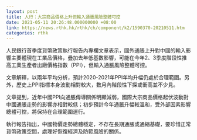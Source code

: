 ```yaml
---
layout: post
title: 人行：大宗商品價格上升但輸入通脹風險整體可控
date: 2021-05-11 20:26:48.000000000 +08:00
link: https://news.rthk.hk/rthk/ch/component/k2/1590370-20210511.htm
categories: rthk
---
```


人民銀行首季度貨幣政策執行報告內專欄文章表示，國外通脹上升對中國的輸入影響主要體現在工業品價格，疊加去年低基數影響，可能在今年2、3季度階段性推高工業生產者出廠價格指數（PPI），但輸入通脹風險整體可控。

文章解釋，以兩年平均分析，預計2020-2021年PPI年均升幅仍處於合理範圍。另外，歷史上PPI指標本身波動相對較大，數月內階段性下探或衝高並不少見。

文章提到，近年中國PPI向通脹傳導關係明顯減弱，國際大宗商品價格起伏波動對中國通脹走勢的影響亦相對較低；初步預計今年通脹升幅較溫和，受外部因素影響總體可控，將保持在合理範圍運行。

執行報告指出，中國物價走勢總體穩定，不存在長期通脹或通縮基礎，要珍惜正常貨幣政策空間，處理好恢復經濟及防範風險的關係。

